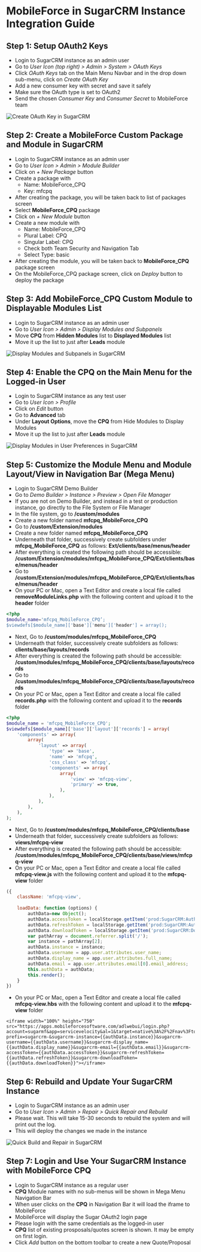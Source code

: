 # MobileForce in SugarCRM Instance Integration Guide

## Step 1: Setup OAuth2 Keys
- Login to SugarCRM instance as an admin user
- Go to *User Icon (top right) > Admin > System > OAuth Keys*
- Click *OAuth Keys* tab on the Main Menu Navbar and in the drop down sub-menu, click on *Create OAuth Key*
- Add a new consumer key with secret and save it safely
- Make sure the OAuth type is set to OAuth2
- Send the chosen *Consumer Key* and *Consumer Secret* to MobileForce team

![Create OAuth Key in SugarCRM](/images/sugar_oauth_key_create.png)

## Step 2: Create a MobileForce Custom Package and Module in SugarCRM
- Login to SugarCRM instance as an admin user
- Go to *User Icon > Admin > Module Builder*
- Click on *+ New Package* button
- Create a package with 
  * Name: MobileForce_CPQ
  * Key: mfcpq
- After creating the package, you will be taken back to list of packages screen
- Select **MobileForce_CPQ** package
- Click on *+ New Module* button
- Create a new module with
  * Name: MobileForce_CPQ
  * Plural Label: CPQ
  * Singular Label: CPQ
  * Check both Team Security and Navigation Tab
  * Select Type: basic
- After creating the module, you will be taken back to **MobileForce_CPQ** package screen
- On the MobileForce_CPQ package screen, click on *Deploy* button to deploy the package

## Step 3: Add MobileForce_CPQ Custom Module to Displayable Modules List
- Login to SugarCRM instance as an admin user
- Go to *User Icon > Admin > Display Modules and Subpanels*
- Move **CPQ** from **Hidden Modules** list to **Displayed Modules** list
- Move it up the list to just after **Leads** module

![Display Modules and Subpanels in SugarCRM](/images/sugar_display_modules_admin.png)

## Step 4: Enable the CPQ on the Main Menu for the Logged-in User
- Login to SugarCRM instance as any test user
- Go to *User Icon > Profile*
- Click on *Edit* button
- Go to **Advanced** tab
- Under **Layout Options**, move the **CPQ** from Hide Modules to Display Modules
- Move it up the list to just after **Leads** module

![Display Modules in User Preferences in SugarCRM](/images/sugar_display_modules_user.png)

## Step 5: Customize the Module Menu and Module Layout/View in Navigation Bar (Mega Menu) 

- Login to SugarCRM Demo Builder
- Go to *Demo Builder > Instance > Preview > Open File Manager*
- If you are not on Demo Builder, and instead in a test or production instance, go directly to the File System or File Manager
- In the file system, go to **/custom/modules**
- Create a new folder named **mfcpq_MobileForce_CPQ**
- Go to **/custom/Extension/modules**
- Create a new folder named **mfcpq_MobileForce_CPQ**
- Underneath that folder, successively create subfolders under **mfcpq_MobileForce_CPQ** as follows: **Ext/clients/base/menus/header**
- After everything is created the following path should be accessible: **/custom/Extension/modules/mfcpq_MobileForce_CPQ/Ext/clients/base/menus/header**
- Go to **/custom/Extension/modules/mfcpq_MobileForce_CPQ/Ext/clients/base/menus/header**
- On your PC or Mac, open a Text Editor and create a local file called **removeModuleLinks.php** with the following content and upload it to the **header** folder

```php
<?php
$module_name='mfcpq_MobileForce_CPQ’;
$viewdefs[$module_name]['base']['menu']['header'] = array();
```

- Next, Go to **/custom/modules/mfcpq_MobileForce_CPQ**
- Underneath that folder, successively create subfolders as follows: **clients/base/layouts/records**
- After everything is created the following path should be accessible: **/custom/modules/mfcpq_MobileForce_CPQ/clients/base/layouts/records**
- Go to **/custom/modules/mfcpq_MobileForce_CPQ/clients/base/layouts/records**
- On your PC or Mac, open a Text Editor and create a local file called **records.php** with the following content and upload it to the **records** folder

```php
<?php
$module_name = 'mfcpq_MobileForce_CPQ';
$viewdefs[$module_name]['base']['layout']['records'] = array(
    'components' => array(
        array(
            'layout' => array(
                'type' => 'base',
                'name' => 'mfcpq',
                'css_class' => 'mfcpq',
                'components' => array(
                    array(
                        'view' => 'mfcpq-view',
                        'primary' => true,
                    ),
                ),
            ),
        ),
    ),
);
```

- Next, Go to **/custom/modules/mfcpq_MobileForce_CPQ/clients/base**
- Underneath that folder, successively create subfolders as follows: **views/mfcpq-view**
- After everything is created the following path should be accessible: **/custom/modules/mfcpq_MobileForce_CPQ/clients/base/views/mfcpq-view**
- On your PC or Mac, open a Text Editor and create a local file called **mfcpq-view.js** with the following content and upload it to the **mfcpq-view** folder

```javascript
({
    className: 'mfcpq-view',
    
    loadData: function (options) {
        authData=new Object();
        authData.accessToken = localStorage.getItem('prod:SugarCRM:AuthAccessToken');
        authData.refreshToken = localStorage.getItem('prod:SugarCRM:AuthRefreshToken');
        authData.downloadToken = localStorage.getItem('prod:SugarCRM:DownloadToken');
        var pathArray = document.referrer.split('/');
        var instance = pathArray[2];
        authData.instance = instance;
        authData.username = app.user.attributes.user_name;
        authData.display_name = app.user.attributes.full_name;
        authData.email = app.user.attributes.email[0].email_address;
        this.authData = authData;
        this.render();
    }
})
```

- On your PC or Mac, open a Text Editor and create a local file called **mfcpq-view.hbs** with the following content and upload it to the **mfcpq-view** folder

```
<iframe width="100%" height="750" src="https://apps.mobileforcesoftware.com/adlwebui/login.php?account=sugarmf&app=servicevelocity&al=1&target=native%3A%2F%2Fnav%3Fto%3DHome%3BCPQ&param-prefix=sugarcrm-&sugarcrm-instance={{authData.instance}}&sugarcrm-username={{authData.username}}&sugarcrm-display_name={{authData.display_name}}&sugarcrm-email={{authData.email}}&sugarcrm-accessToken={{authData.accessToken}}&sugarcrm-refreshToken={{authData.refreshToken}}&sugarcrm-downloadToken={{authData.downloadToken}}"></iframe>
```

## Step 6: Rebuild and Update Your SugarCRM Instance
- Login to SugarCRM instance as an admin user
- Go to *User Icon > Admin > Repair > Quick Repair and Rebuild*
- Please wait. This will take 15-30 seconds to rebuild the system and will print out the log.
- This will deploy the changes we made in the instance

![Quick Build and Repair in SugarCRM](/images/sugar_quick_repair_rebuild.png)

## Step 7: Login and Use Your SugarCRM Instance with MobileForce CPQ
- Login to SugarCRM instance as a regular user
- **CPQ** Module names with no sub-menus will be shown in Mega Menu Navigation Bar 
- When user clicks on the **CPQ** in Navigation Bar it will load the iframe to MobileForce
- MobileForce will display the Sugar OAuth2 login page
- Please login with the same credentials as the logged-in user
- **CPQ** list of existing prosposals/quotes screen is shown. It may be empty on first login.
- Click *Add* button on the bottom toolbar to create a new Quote/Proposal
